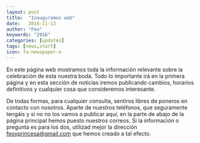 ```yaml
---
layout: post
title:  "Inauguramos web"
date:   2016-11-13
author: "Feo"
keywords: "2016"
categories: [updates]
tags: [news,start]
icon: fa-newspaper-o
---
```


En este página web mostramos toda la información relevante sobre la celebración
de esta nuestra boda. Todo lo importante irá en la primera página y en esta
sección de noticias iremos publicando cambios, horarios definitivos y cualquier
cosa que consideremos interesante.

De todas formas, para cualquier consulta, sentiros libres de poneros en contacto
con nosotros. Aparte de nuestros teléfonos, que seguramente tengáis y si no no
los vamos a publicar aquí, en la parte de abajo de la página principal hemos
puesto nuestros correos. Si la información o pregunta es para los dos, utilizad
mejor la dirección [feoyprincesa@gmail.com](mailto:feoyprincesa@gmail.com) que
hemos creado a tal efecto.
